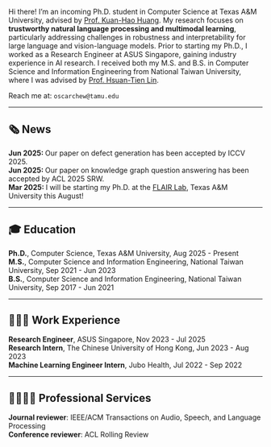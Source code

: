 <div style="text-align: left">

Hi there! I’m an incoming Ph.D. student in Computer Science at Texas A&M University, advised by [Prof. Kuan-Hao Huang](https://khhuang.me). My research focuses on **trustworthy natural language processing and multimodal learning**, particularly addressing challenges in robustness and interpretability for large language and vision-language models. Prior to starting my Ph.D., I worked as a Research Engineer at ASUS Singapore, gaining industry experience in AI research. I received both my M.S. and B.S. in Computer Science and Information Engineering from National Taiwan University, where I was advised by [Prof. Hsuan-Tien Lin](https://www.csie.ntu.edu.tw/~htlin/).

</div>

Reach me at: `oscarchew@tamu.edu`

---

<div style="text-align: left">

🗞️ News
---
<b> Jun 2025: </b> Our paper on defect generation has been accepted by ICCV 2025. <br>
<b> Jun 2025: </b> Our paper on knowledge graph question answering has been accepted by ACL 2025 SRW. <br>
<b> Mar 2025: </b> I will be starting my Ph.D. at the [FLAIR Lab](https://khhuang.me/group.html), Texas A&M University this August! <br>

<!--
<details>
  <summary>Show more</summary>
  <div style="text-align: left; height: 100px; overflow-y: scroll; scrollbar-width: thin;">

  <b> Dec 2024: </b> Created this website. 😎 <br>
  <b> Dec 2024: </b> Created this website. 😎 <br>
  <b> Dec 2024: </b> Created this website. 😎 <br>

  </div>
</details> -->

---

🎓 Education
---
<b>Ph.D.</b>, Computer Science, Texas A&M University, Aug 2025 - Present <br>
<b>M.S.</b>, Computer Science and Information Engineering, National Taiwan University, Sep 2021 - Jun 2023 <br>
<b>B.S.</b>, Computer Science and Information Engineering, National Taiwan University, Sep 2017 - Jun 2021

---

👨🏻‍💻 Work Experience
---
<b>Research Engineer</b>, ASUS Singapore, Nov 2023 - Jul 2025 <br>
<b>Research Intern</b>, The Chinese University of Hong Kong, Jun 2023 - Aug 2023 <br>
<b>Machine Learning Engineer Intern</b>, Jubo Health, Jul 2022 - Sep 2022

---

🫱🏻‍🫲🏼 Professional Services
---
<b>Journal reviewer</b>: IEEE/ACM Transactions on Audio, Speech, and Language Processing <br>
<b>Conference reviewer</b>: ACL Rolling Review
</div>
